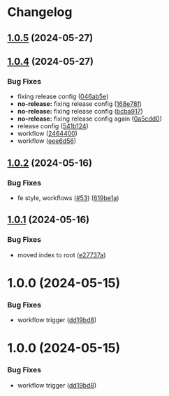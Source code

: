 # Changelog

## [1.0.5](https://github.com/nikolajovancevic/automating-stuff/compare/v1.0.4...1.0.5) (2024-05-27)

## [1.0.4](https://github.com/nikolajovancevic/automating-stuff/compare/v1.0.3...v1.0.4) (2024-05-27)


### Bug Fixes

* fixing release config ([046ab5e](https://github.com/nikolajovancevic/automating-stuff/commit/046ab5eb3110eee8347f55012b8643e293e5966f))
* **no-release:** fixing release config ([168e78f](https://github.com/nikolajovancevic/automating-stuff/commit/168e78faeb2954ea8a598d080e736a5cdcfb8930))
* **no-release:** fixing release config ([bcba917](https://github.com/nikolajovancevic/automating-stuff/commit/bcba91783750a278cde6126db144ba4bad715c14))
* **no-release:** fixing release config again ([0a5cdd0](https://github.com/nikolajovancevic/automating-stuff/commit/0a5cdd01ecdcc36ec8d9dcc7c652be24c0d46657))
* release config ([541b124](https://github.com/nikolajovancevic/automating-stuff/commit/541b124dfc0b558f7930defd50901c47bf93d689))
* workflow ([2464400](https://github.com/nikolajovancevic/automating-stuff/commit/2464400c57f57d698a37bf980b283cc3037ecdf2))
* workflow ([eee6d56](https://github.com/nikolajovancevic/automating-stuff/commit/eee6d565fffa9d1b1af5c127f1bef0c154c825ae))

## [1.0.2](https://github.com/nikolajovancevic/automating-stuff/compare/v1.0.1...v1.0.2) (2024-05-16)


### Bug Fixes

* fe style, workflows ([#53](https://github.com/nikolajovancevic/automating-stuff/issues/53)) ([619be1a](https://github.com/nikolajovancevic/automating-stuff/commit/619be1a506184f6dfc36d5c3908874c0a27d15f7))

## [1.0.1](https://github.com/nikolajovancevic/automating-stuff/compare/v1.0.0...v1.0.1) (2024-05-16)


### Bug Fixes

* moved index to root ([e27737a](https://github.com/nikolajovancevic/automating-stuff/commit/e27737abd5992b89002ed869179a2e7d356304bb))

# 1.0.0 (2024-05-15)


### Bug Fixes

* workflow trigger ([dd19bd8](https://github.com/nikolajovancevic/automating-stuff/commit/dd19bd8117c632c960cfe51117713e48b3438e94))

# 1.0.0 (2024-05-15)


### Bug Fixes

* workflow trigger ([dd19bd8](https://github.com/nikolajovancevic/automating-stuff/commit/dd19bd8117c632c960cfe51117713e48b3438e94))
